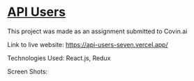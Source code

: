 # [API Users](https://api-users-seven.vercel.app/) 

This project was made as an assignment submitted to Covin.ai

Link to live website: https://api-users-seven.vercel.app/

Technologies Used: React.js, Redux

Screen Shots:
